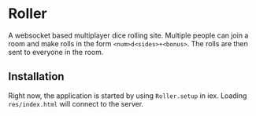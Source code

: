 # Roller

A websocket based multiplayer dice rolling site. Multiple people can join a
room and make rolls in the form `<num>d<sides>+<bonus>`. The rolls are then
sent to everyone in the room.

## Installation

Right now, the application is started by using `Roller.setup` in iex.
Loading `res/index.html` will connect to the server.
